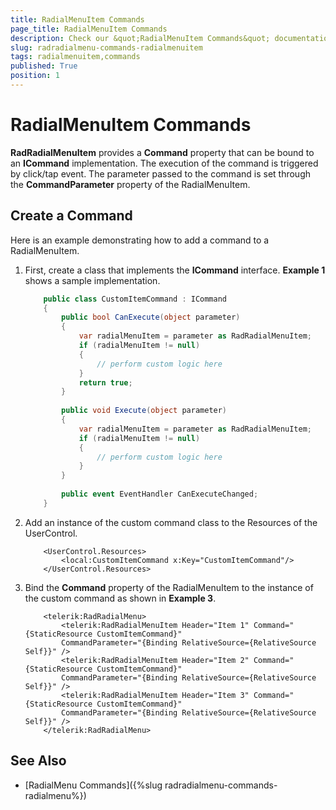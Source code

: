```yaml
---
title: RadialMenuItem Commands
page_title: RadialMenuItem Commands
description: Check our &quot;RadialMenuItem Commands&quot; documentation article for the RadRadialMenu {{ site.framework_name }} control.
slug: radradialmenu-commands-radialmenuitem
tags: radialmenuitem,commands
published: True
position: 1
---
```


# RadialMenuItem Commands

__RadRadialMenuItem__ provides a __Command__ property that can be bound to an __ICommand__ implementation. The execution of the command is triggered by click/tap event. The parameter passed to the command is set through the __CommandParameter__ property of the RadialMenuItem.        

## Create a Command

Here is an example demonstrating how to add a command to a RadialMenuItem.

1. First, create a class that implements the __ICommand__ interface. __Example 1__ shows a sample implementation.          

	```C#
		public class CustomItemCommand : ICommand
		{
		    public bool CanExecute(object parameter)
		    {
		        var radialMenuItem = parameter as RadRadialMenuItem;
		        if (radialMenuItem != null)
		        {
		            // perform custom logic here
		        }
		        return true;
		    }
		
		    public void Execute(object parameter)
		    {
		        var radialMenuItem = parameter as RadRadialMenuItem;
		        if (radialMenuItem != null)
		        {
		            // perform custom logic here                
		        }
		    }
		
		    public event EventHandler CanExecuteChanged;
		}
	```

1. Add an instance of the custom command class to the Resources of the UserControl.

	```XAML
		<UserControl.Resources>
		    <local:CustomItemCommand x:Key="CustomItemCommand"/>
		</UserControl.Resources>
	```

1. Bind the __Command__ property of the RadialMenuItem to the instance of the custom command as shown in __Example 3__.          

	```XAML
		<telerik:RadRadialMenu>
		    <telerik:RadRadialMenuItem Header="Item 1" Command="{StaticResource CustomItemCommand}" 
		    CommandParameter="{Binding RelativeSource={RelativeSource Self}}" />
		    <telerik:RadRadialMenuItem Header="Item 2" Command="{StaticResource CustomItemCommand}" 
		    CommandParameter="{Binding RelativeSource={RelativeSource Self}}" />
		    <telerik:RadRadialMenuItem Header="Item 3" Command="{StaticResource CustomItemCommand}" 
		    CommandParameter="{Binding RelativeSource={RelativeSource Self}}" />
		</telerik:RadRadialMenu>
	```

## See Also

 * [RadialMenu Commands]({%slug radradialmenu-commands-radialmenu%})
